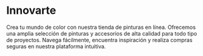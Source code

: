 # Innovarte
 Crea tu mundo de color con nuestra tienda de pinturas en línea. Ofrecemos una amplia selección de pinturas y accesorios de alta calidad para todo tipo de proyectos. Navega fácilmente, encuentra inspiración y realiza compras seguras en nuestra plataforma intuitiva.
